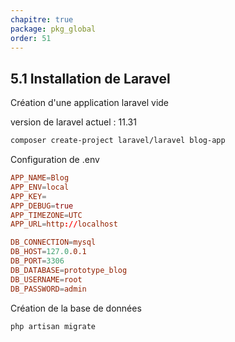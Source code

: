 ```yaml
---
chapitre: true
package: pkg_global
order: 51
---
```


## 5.1 Installation de Laravel

Création d'une application laravel vide

version de laravel actuel : 11.31

````bash
composer create-project laravel/laravel blog-app
````

Configuration de .env

````conf
APP_NAME=Blog
APP_ENV=local
APP_KEY=
APP_DEBUG=true
APP_TIMEZONE=UTC
APP_URL=http://localhost

DB_CONNECTION=mysql
DB_HOST=127.0.0.1
DB_PORT=3306
DB_DATABASE=prototype_blog
DB_USERNAME=root
DB_PASSWORD=admin
````
Création de la base de données 

````bash
php artisan migrate
````